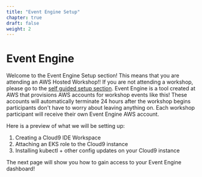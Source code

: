 ```yaml
---
title: "Event Engine Setup"
chapter: true
draft: false
weight: 2
---
```


# Event Engine

Welcome to the Event Engine Setup section! This means that you are attending an AWS Hosted Workshop!! If you are not attending a workshop, please go to the [self guided setup section](030_self_guided_setup.html"). Event Engine is a tool created at AWS that provisions AWS accounts for workshop events like this! These accounts will automatically terminate 24 hours after the workshop begins participants don't have to worry about leaving anything on. Each workshop participant will receive their own Event Engine AWS account. 

Here is a preview of what we will be setting up:

1. Creating a Cloud9 IDE Workspace
1. Attaching an EKS role to the Cloud9 instance
1. Installing kubectl + other config updates on your Cloud9 instance

The next page will show you how to gain access to your Event Engine dashboard!
